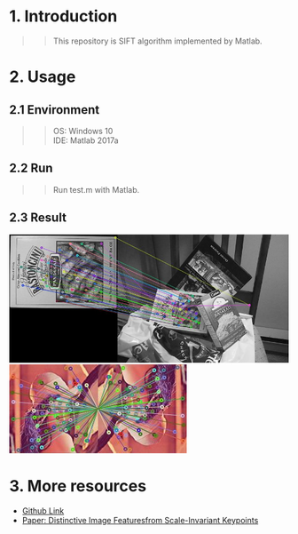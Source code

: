 # 1. Introduction
>>This repository is SIFT algorithm implemented by Matlab.

# 2. Usage
## 2.1 Environment
>>OS: Windows 10  
>>IDE: Matlab 2017a

## 2.2 Run
>>Run test.m with Matlab.

## 2.3 Result
![image](https://github.com/lh9171338/SIFT/blob/master/image/image_result.jpg)  
![image](https://github.com/lh9171338/SIFT/blob/master/image/lena_result.jpg)

# 3. More resources
- [Github Link](https://github.com/lh9171338/Outline)
- [Paper: Distinctive Image Featuresfrom Scale-Invariant Keypoints](https://link.springer.com/content/pdf/10.1023%2FB%3AVISI.0000029664.99615.94.pdf)
